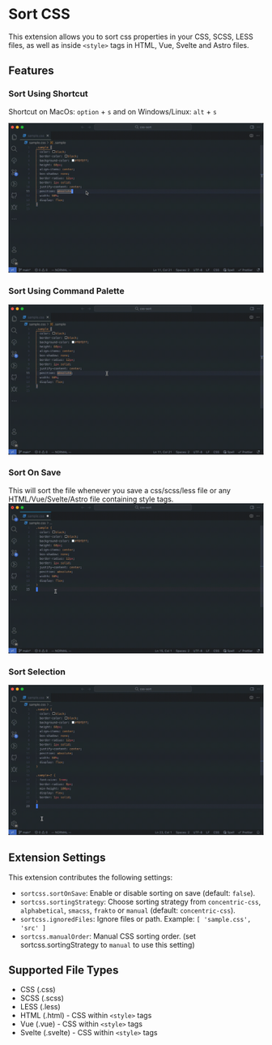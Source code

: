 # Sort CSS

This extension allows you to sort css properties in your CSS, SCSS, LESS files, as well as inside `<style>` tags in HTML, Vue, Svelte and Astro files.

## Features

### Sort Using Shortcut

Shortcut on MacOs: `option` + `s` and on Windows/Linux: `alt` + `s`

![Sort Using Sortcut](images/sort_using_shortcut.gif)

### Sort Using Command Palette

![Sort Using Command Palette](images/sort_using_command_palette.gif)

### Sort On Save

This will sort the file whenever you save a css/scss/less file or any HTML/Vue/Svelte/Astro file containing style tags.
![Sort On Save](images/sort_on_save.gif)

### Sort Selection

![Sort Selection](images/sort_selection.gif)

## Extension Settings

This extension contributes the following settings:

- `sortcss.sortOnSave`: Enable or disable sorting on save (default: `false`).
- `sortcss.sortingStrategy`: Choose sorting strategy from `concentric-css`, `alphabetical`, `smacss`, `frakto` or `manual` (default: `concentric-css`).
- `sortcss.ignoredFiles`: Ignore files or path. Example: `[ 'sample.css', 'src' ]`
- `sortcss.manualOrder`: Manual CSS sorting order. (set sortcss.sortingStrategy to `manual` to use this setting)

## Supported File Types

- CSS (.css)
- SCSS (.scss)
- LESS (.less)
- HTML (.html) - CSS within `<style>` tags
- Vue (.vue) - CSS within `<style>` tags
- Svelte (.svelte) - CSS within `<style>` tags
